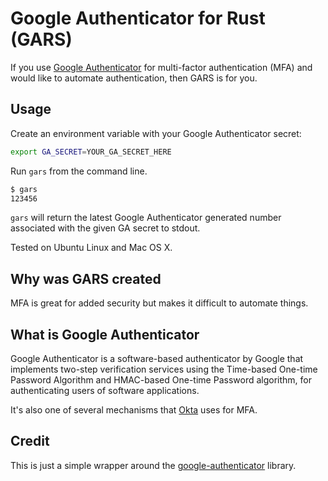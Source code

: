 # Google Authenticator for Rust (GARS)

If you use [Google Authenticator](https://github.com/google/google-authenticator) for multi-factor authentication (MFA) and would like to automate authentication, then GARS is for you.

## Usage

Create an environment variable with your Google Authenticator secret:

```bash
export GA_SECRET=YOUR_GA_SECRET_HERE
```

Run `gars` from the command line.

```bash
$ gars
123456
```

`gars` will return the latest Google Authenticator generated number associated with the given GA secret to stdout.

Tested on Ubuntu Linux and Mac OS X.

## Why was GARS created

MFA is great for added security but makes it difficult to automate things.

## What is Google Authenticator

Google Authenticator is a software-based authenticator by Google that implements two-step verification services using the Time-based One-time Password Algorithm and HMAC-based One-time Password algorithm, for authenticating users of software applications.

It's also one of several mechanisms that [Okta](https://www.okta.com/) uses for MFA.

## Credit

This is just a simple wrapper around the [google-authenticator](https://crates.io/crates/google-authenticator) library.